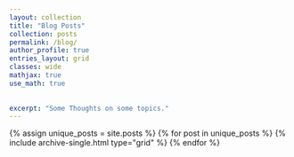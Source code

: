 ```yaml
---
layout: collection
title: "Blog Posts"
collection: posts
permalink: /blog/
author_profile: true
entries_layout: grid
classes: wide
mathjax: true
use_math: true
 
  
excerpt: "Some Thoughts on some topics."
---
```


<div class="grid__wrapper">
  {% assign unique_posts = site.posts %}
  {% for post in unique_posts %}
    {% include archive-single.html type="grid" %}
  {% endfor %}
</div>
